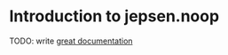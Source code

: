 # Introduction to jepsen.noop

TODO: write [great documentation](http://jacobian.org/writing/what-to-write/)
